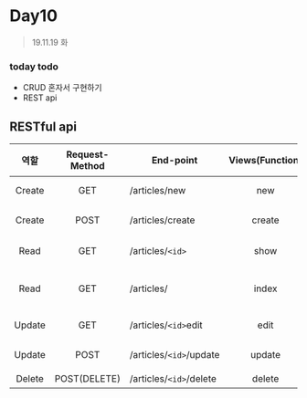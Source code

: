 # Day10
> 19.11.19 화
### today todo
- CRUD 혼자서 구현하기
- REST api

## RESTful api
역할|Request-Method|<center>End-point</center>|Views(Function)|기존역할
:---:|:---:|:---|:---:|:---
Create|GET|/articles/new|new|새글 form
Create|POST|/articles/create|create|새글 작성
Read|GET|/articles/`<id>`|show|글 하나
Read|GET|/articles/|index|전체 리스트
Update|GET|/articles/`<id>`edit|edit|수정 form
Update|POST|/articles/`<id>`/update|update|업데이트
Delete|POST(DELETE)|/articles/`<id>`/delete|delete|삭제